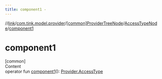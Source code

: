 ```yaml
---
title: component1 -
---
```

//[link](../../../index.md)/[com.tink.model.provider](../../index.md)/[[common]ProviderTreeNode](../index.md)/[AccessTypeNode](index.md)/[component1](component1.md)



# component1  
[common]  
Content  
operator fun [component1](component1.md)(): [Provider.AccessType](../../[common]-provider/-access-type/index.md)  



